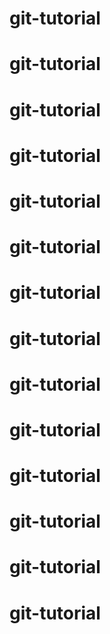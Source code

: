 # git-tutorial
# git-tutorial
# git-tutorial
# git-tutorial
# git-tutorial
# git-tutorial
# git-tutorial
# git-tutorial
# git-tutorial
# git-tutorial
# git-tutorial
# git-tutorial
# git-tutorial
# git-tutorial
